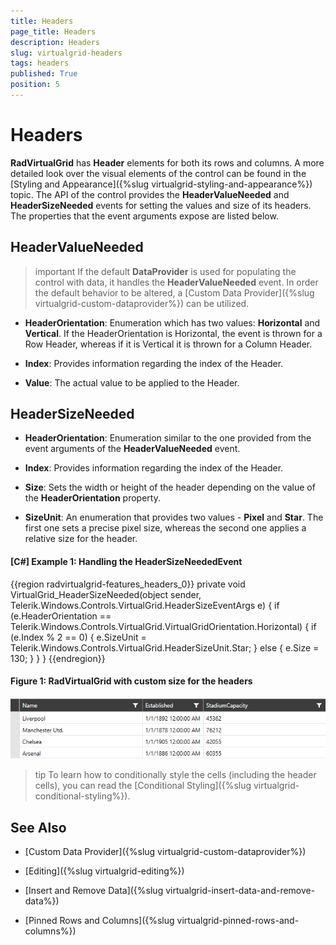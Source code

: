 ```yaml
---
title: Headers
page_title: Headers
description: Headers
slug: virtualgrid-headers
tags: headers
published: True
position: 5
---
```


# Headers

__RadVirtualGrid__ has __Header__ elements for both its rows and columns. A more detailed look over the visual elements of the control can be found in the [Styling and Appearance]({%slug virtualgrid-styling-and-appearance%}) topic. The API of the control provides the __HeaderValueNeeded__ and __HeaderSizeNeeded__ events for setting the values and size of its headers. The properties that the event arguments expose are listed below.

## HeaderValueNeeded

>important If the default __DataProvider__ is used for populating the control with data, it handles the __HeaderValueNeeded__ event. In order the default behavior to be altered, a [Custom Data Provider]({%slug virtualgrid-custom-dataprovider%}) can be utilized.

* __HeaderOrientation__: Enumeration which has two values: __Horizontal__ and __Vertical__. If the HeaderOrientation is Horizontal, the event is thrown for a Row Header, whereas if it is Vertical it is thrown for a Column Header.

* __Index__: Provides information regarding the index of the Header.

* __Value__: The actual value to be applied to the Header.

## HeaderSizeNeeded

* __HeaderOrientation__: Enumeration similar to the one provided from the event arguments of the __HeaderValueNeeded__ event.

* __Index__: Provides information regarding the index of the Header.

* __Size__: Sets the width or height of the header depending on the value of the __HeaderOrientation__ property.

* __SizeUnit__: An enumeration that provides two values - __Pixel__ and __Star__. The first one sets a precise pixel size, whereas the second one applies a relative size for the header.

#### __[C#] Example 1: Handling the HeaderSizeNeededEvent__

{{region radvirtualgrid-features_headers_0}}
	private void VirtualGrid_HeaderSizeNeeded(object sender, Telerik.Windows.Controls.VirtualGrid.HeaderSizeEventArgs e)
        {
            if (e.HeaderOrientation == Telerik.Windows.Controls.VirtualGrid.VirtualGridOrientation.Horizontal)
            {
                if (e.Index % 2 == 0)
                {
                    e.SizeUnit = Telerik.Windows.Controls.VirtualGrid.HeaderSizeUnit.Star;
                }
                else
                {
                    e.Size = 130;
                }
            }
        }
{{endregion}}

#### __Figure 1: RadVirtualGrid with custom size for the headers__

![RadVirtualGrid with custom size for the headers](images/RadVirtualGrid_Features_Headers01.png)

>tip To learn how to conditionally style the cells (including the header cells), you can read the [Conditional Styling]({%slug virtualgrid-conditional-styling%}).

## See Also

* [Custom Data Provider]({%slug virtualgrid-custom-dataprovider%})

* [Editing]({%slug virtualgrid-editing%})

* [Insert and Remove Data]({%slug virtualgrid-insert-data-and-remove-data%})

* [Pinned Rows and Columns]({%slug virtualgrid-pinned-rows-and-columns%})